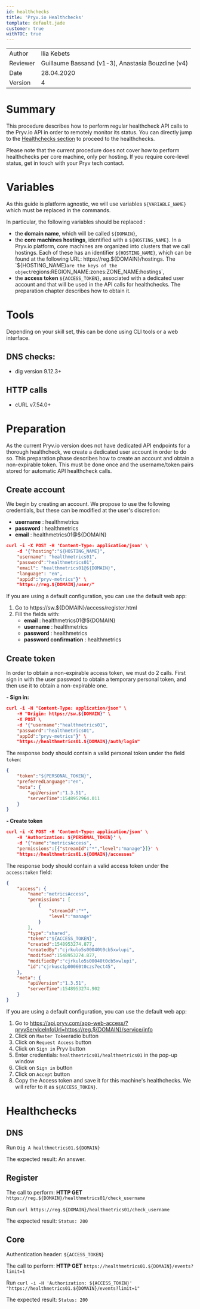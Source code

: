```yaml
---
id: healthchecks
title: 'Pryv.io Healthchecks'
template: default.jade
customer: true
withTOC: true
---
```


|         |                       |
| ------- | --------------------- |
| Author  | Ilia Kebets 		      |
| Reviewer | Guillaume Bassand (v1-3), Anastasia Bouzdine (v4) |
| Date    | 28.04.2020            |
| Version | 4                    |


# Summary

This procedure describes how to perform regular healthcheck API calls to the Pryv.io API in order to remotely monitor its status. You can directly jump to the [Healthchecks section](#healthchecks) to proceed to the healthchecks.

Please note that the current procedure does not cover how to perform healthchecks per core machine, only per hosting. If you require core-level status, get in touch with your Pryv tech contact.

# Variables

As this guide is platform agnostic, we will use variables `${VARIABLE_NAME}` which must be replaced in the commands.

In particular, the following variables should be replaced :
- the **domain name**, which will be called `${DOMAIN}`,
- the **core machines hostings**, identified with a `${HOSTING_NAME}`. In a Pryv.io platform, core machines are organized into clusters that we call hostings. Each of these has an identifier `${HOSTING_NAME}`, which can be found at the following URL: https://reg.${DOMAIN}/hostings. The `${HOSTING_NAME}` are the keys of the object `regions:REGION_NAME:zones:ZONE_NAME:hostings`,
- the **access token** `${ACCESS_TOKEN}`, associated with a dedicated user account and that will be used in the API calls for healthchecks. The preparation chapter describes how to obtain it.

# Tools

Depending on your skill set, this can be done using CLI tools or a web interface.

## DNS checks:

- dig version 9.12.3+

## HTTP calls

- cURL v7.54.0+

# Preparation

As the current Pryv.io version does not have dedicated API endpoints for a thorough healthcheck, we create a dedicated user account in order to do so. 
This preparation phase describes how to create an account and obtain a non-expirable token. This must be done once and the username/token pairs stored for automatic API healthcheck calls.

## Create account

We begin by creating an account. We propose to use the following credentials, but these can be modified at the user's discretion:

- **username** : healthmetrics
- **password** : healthmetrics
- **email** : healthmetrics01@${DOMAIN}

```json
curl -i -X POST -H 'Content-Type: application/json' \
    -d '{"hosting":"${HOSTING_NAME}",
    "username": "healthmetrics01",
    "password":"healthmetrics01",
    "email": "healthmetrics01@${DOMAIN}",
    "language": "en",
    "appid":"pryv-metrics"}' \
    "https://reg.${DOMAIN}/user/"
```

If you are using a default configuration, you can use the default web app:

1. Go to https://sw.${DOMAIN}/access/register.html
2. Fill the fields with:
    - **email** : healthmetrics01@${DOMAIN}
    - **username** : healthmetrics
    - **password** : healthmetrics
    - **password confirmation** : healthmetrics

## Create token

In order to obtain a non-expirable access token, we must do 2 calls. First sign in with the user password to obtain a temporary personal token, and then use it to obtain a non-expirable one.

**- Sign in:**

```json
curl -i -H "Content-Type: application/json" \
    -H "Origin: https://sw.${DOMAIN}" \
    -X POST \
    -d '{"username":"healthmetrics01",
    "password":"healthmetrics01",
    "appId":"pryv-metrics"}' \
    "https://healthmetrics01.${DOMAIN}/auth/login"
```

The response body should contain a valid personal token under the field `token`:

```json
{
    "token":"${PERSONAL_TOKEN}",
    "preferredLanguage":"en",
    "meta": {
        "apiVersion":"1.3.51",
        "serverTime":1548952964.011
    }
}
```

**- Create token**

```json
curl -i -X POST -H 'Content-Type: application/json' \
    -H 'Authorization: ${PERSONAL_TOKEN}' \
    -d '{"name":"metricsAccess",
    "permissions":[{"streamId":"*","level":"manage"}]}' \
    "https://healthmetrics01.${DOMAIN}/accesses"
```

The response body should contain a valid access token under the `access:token` field:

```json
{
    "access": {
        "name":"metricsAccess",
        "permissions": [
            {
                "streamId":"*",
                "level":"manage"
            }
        ],
        "type":"shared",
        "token":"${ACCESS_TOKEN}",
        "created":1548953274.877,
        "createdBy":"cjrkulo5s00040t0cb5xwlupi",
        "modified":1548953274.877,
        "modifiedBy":"cjrkulo5s00040t0cb5xwlupi",
        "id":"cjrkusc1p00060t0czs7ect45",
    },
    "meta": {
        "apiVersion":"1.3.51",
        "serverTime":1548953274.902
    }
}
```

If you are using a default configuration, you can use the default web app:

1. Go to https://api.pryv.com/app-web-access/?pryvServiceInfoUrl=https://reg.${DOMAIN}/service/info
2. Click on `Master Token`radio button
3. Click on `Request Access` button
4. Click on `Sign in` Pryv button
5. Enter credentials: `healthmetrics01/healthmetrics01` in the pop-up window
6. Click on `Sign in` button
7. Click on `Accept` button
8. Copy the Access token and save it for this machine's healthchecks. We will refer to it as `${ACCESS_TOKEN}`.

# Healthchecks

## DNS

Run `Dig A healthmetrics01.${DOMAIN}`

The expected result: An answer.

## Register

The call to perform: **HTTP GET** `https://reg.${DOMAIN}/healthmetrics01/check_username`

Run `curl https://reg.${DOMAIN}/healthmetrics01/check_username`

The expected result: `Status: 200`

## Core

Authentication header: `${ACCESS_TOKEN}`

The call to perform: **HTTP GET** `https://healthmetrics01.${DOMAIN}/events?limit=1`

Run `curl -i -H 'Authorization: ${ACCESS_TOKEN}'`
`"https://healthmetrics01.${DOMAIN}/events?limit=1" `

The expected result: `Status: 200`